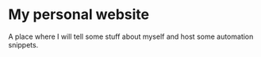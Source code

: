 # My personal website

A place where I will tell some stuff about myself and host some automation snippets.
